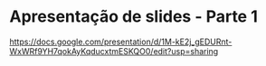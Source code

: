 # Apresentação de slides - Parte 1

https://docs.google.com/presentation/d/1M-kE2j_gEDURnt-WxWRf9YH7qokAyKqducxtmESKQO0/edit?usp=sharing